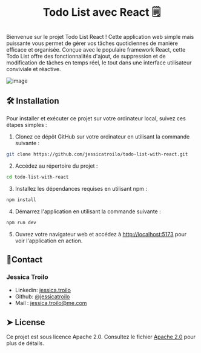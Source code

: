 # <p align="center">Todo List avec React 🗒️</p>
  
Bienvenue sur le projet Todo List React ! Cette application web simple mais puissante vous permet de gérer vos tâches quotidiennes de manière efficace et organisée. Conçue avec le populaire framework React, cette Todo List offre des fonctionnalités d'ajout, de suppression et de modification de tâches en temps réel, le tout dans une interface utilisateur conviviale et réactive.


![image](https://github.com/jessicatroilo/todo-list-with-react/assets/148094229/7f5fe868-3c44-4d67-a2be-ab23eda1115e)


## 🛠️ Installation

Pour installer et exécuter ce projet sur votre ordinateur local, suivez ces étapes simples :

1. Clonez ce dépôt GitHub sur votre ordinateur en utilisant la commande suivante :

```bash
git clone https://github.com/jessicatroilo/todo-list-with-react.git
```
2. Accédez au répertoire du projet :

```bash
cd todo-list-with-react
```        
3. Installez les dépendances requises en utilisant npm :    

```bash
npm install
```
4. Démarrez l'application en utilisant la commande suivante :

```bash
npm run dev
```
5. Ouvrez votre navigateur web et accédez à [http://localhost:5173](http://localhost:5173) pour voir l'application en action.


## 🎃Contact
### Jessica Troilo
- Linkedin: [jessica.troilo](www.linkedin.com/in/jessica-troilo-dev)
- Github: [@jessicatroilo](https://github.com/jessicatroilo)
- Mail : jessica.troilo@me.com


## ➤ License
Ce projet est sous licence Apache 2.0. Consultez le fichier [Apache 2.0](http://www.apache.org/licenses/) pour plus de détails.
